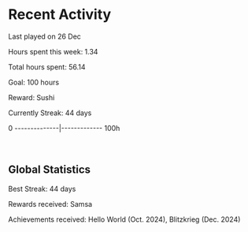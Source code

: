 # Recent Activity
Last played on 26 Dec  

Hours spent this week: 1.34  

Total hours spent: 56.14  

Goal: 100 hours  

Reward: Sushi  

Currently Streak: 44 days 

0 --------------|------------- 100h  
<br><br>

## Global Statistics
Best Streak: 44 days

Rewards received: Samsa

Achievements received: Hello World (Oct. 2024), Blitzkrieg (Dec. 2024)

